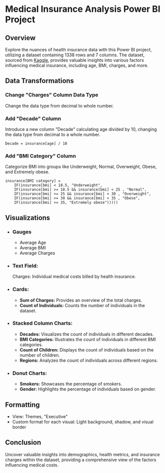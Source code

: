 # Medical Insurance Analysis Power BI Project

## Overview

Explore the nuances of health insurance data with this Power BI project, utilizing a dataset containing 1338 rows and 7 columns. The dataset, sourced from [Kaggle](https://www.kaggle.com/datasets/mirichoi0218/insurance), provides valuable insights into various factors influencing medical insurance, including age, BMI, charges, and more.

## Data Transformations

### Change "Charges" Column Data Type
Change the data type from decimal to whole number.

### Add "Decade" Column
Introduce a new column "Decade" calculating age divided by 10, changing the data type from decimal to a whole number.
```
Decade = insurance[age] / 10
```

### Add "BMI Category" Column
Categorize BMI into groups like Underweight, Normal, Overweight, Obese, and Extremely obese.
```
insurance[BMI category] =
    IF(insurance[bmi] < 18.5, "Underweight",
    IF(insurance[bmi] >= 18.5 && insurance[bmi] < 25 , "Normal",
    IF(insurance[bmi] >= 25 && insurance[bmi] < 30 , "Overweight",
    IF(insurance[bmi] >= 30 && insurance[bmi] < 35 , "Obese",
    IF(insurance[bmi] >= 35, "Extremely obese")))))
```

## Visualizations

- ### **Gauges**
  - Average Age
  - Average BMI
  - Average Charges

- ### **Text Field:** 
    Charges: Individual medical costs billed by health insurance.

- ### **Cards:**
  - **Sum of Charges:** Provides an overview of the total charges.
  - **Count of Individuals:** Counts the number of individuals in the dataset.

- ### **Stacked Column Charts:**
  - **Decades:** Visualizes the count of individuals in different decades.
  - **BMI Categories:** Illustrates the count of individuals in different BMI categories.
  - **Count of Children:** Displays the count of individuals based on the number of children.
  - **Regions:** Analyzes the count of individuals across different regions.

- ### **Donut Charts:**
  - **Smokers:** Showcases the percentage of smokers.
  - **Gender:** Highlights the percentage of individuals based on gender.

## Formatting
- View: Themes, "Executive"
- Custom format for each visual: Light background, shadow, and visual border


## Conclusion

Uncover valuable insights into demographics, health metrics, and insurance charges within the dataset, providing a comprehensive view of the factors influencing medical costs.
